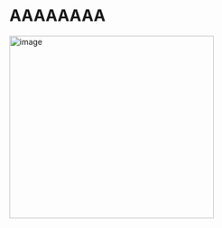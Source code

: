 # AAAAAAAA
<img width="362" height="324" alt="image" src="https://github.com/user-attachments/assets/af147e5b-46eb-4df8-821c-8412301eae88" />
